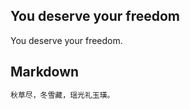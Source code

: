 ## You deserve your freedom

You deserve your freedom.


## Markdown

 ```markdown
秋草尽，冬雪藏，瑶光礼玉璜。
 ```

